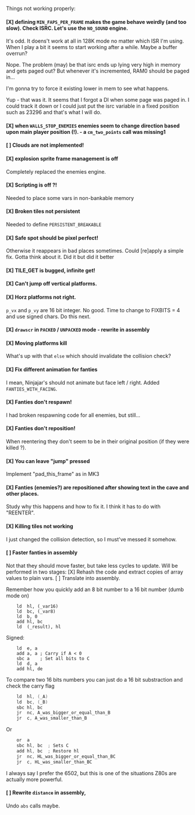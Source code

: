 Things not working properly:

#### [X] defining `MIN_FAPS_PER_FRAME` makes the game behave weirdly (and too slow). Check ISRC. Let's use the `NO_SOUND` engine.

It's odd. It doens't work at all in 128K mode no matter which ISR I'm using. When I play a bit it seems to start working after a while. Maybe a buffer overrun? 

Nope. The problem (may) be that isrc ends up lying very high in memory and gets paged out? But whenever it's incremented, RAM0 should be paged in...

I'm gonna try to force it existing lower in mem to see what happens.

Yup - that was it. It seems that I forgot a DI when some page was paged in. I could track it down or I could just put the isrc variable in a fixed position such as 23296 and that's what I will do.

#### [X] when `WALLS_STOP_ENEMIES` enemies seem to change direction based upon main player position (!). - a `cm_two_points` call was missing1

#### [ ] Clouds are not implemented!

#### [X] explosion sprite frame management is off

Completely replaced the enemies engine.

#### [X] Scripting is off ?!

Needed to place some vars in non-bankable memory

#### [X] Broken tiles not persistent

Needed to define `PERSISTENT_BREAKABLE`

#### [X] Safe spot should be pixel perfect!

Otherwise it reappears in bad places sometimes. Could [re]apply a simple fix. Gotta think about it. Did it but did it better

#### [X] TILE_GET is bugged, infinite get!

#### [X] Can't jump off vertical platforms.

#### [X] Horz platforms not right.

`p_vx` and `p_vy` are 16 bit integer. No good. Time to change to FIXBITS = 4 and use signed chars. Do this next.

#### [X] `drawscr` in `PACKED` / `UNPACKED` mode - rewrite in assembly

#### [X] Moving platforms kill

What's up with that `else` which should invalidate the collision check?

#### [X] Fix different animation for fanties

I mean, Ninjajar's should not animate but face left / right. Added `FANTIES_WITH_FACING`.

#### [X] Fanties don't respawn!

I had broken respawning code for all enemies, but still...

#### [X] Fanties don't reposition!

When reentering they don't seem to be in their original position (if they were killed ?).

#### [X] You can leave "jump" pressed

Implement "pad_this_frame" as in MK3

#### [X] Fanties (enemies?) are repositioned after showing text in the cave and other places.

Study why this happens and how to fix it. I think it has to do with "REENTER".

#### [X] Killing tiles not working

I just changed the collision detection, so I must've messed it somehow.

#### [ ] Faster fanties in assembly

Not that they should move faster, but take less cycles to update. Will be performed in two stages:
[X] Rehash the code and extract copies of array values to plain vars.
[ ] Translate into assembly.

Remember how you quickly add an 8 bit number to a 16 bit number (dumb mode on)

```
	ld  hl, (_var16)
	ld  bc, (_var8)
	ld  b, 0
	add hl, bc
	ld  (_result), hl
```

Signed:

```
	ld  e, a
	add a, a ; Carry if A < 0
	sbc a    ; Set all bits to C
	ld  d, a
	add hl, de
```

To compare two 16 bits numbers you can just do a 16 bit substraction and check the carry flag

```c
	ld  hl, (_A)
	ld  bc, (_B)
	sbc hl, bc
	jr  nc, A_was_bigger_or_equal_than_B
	jr  c, A_was_smaller_than_B
```

Or

```c
	or  a
	sbc hl, bc 	; Sets C 
	add hl, bc  ; Restore hl
	jr  nc, HL_was_bigger_or_equal_than_BC
	jr  c, HL_was_smaller_than_BC
```

I always say I prefer the 6502, but this is one of the situations Z80s are actually more powerful.

#### [ ] Rewrite `distance` in assembly, 

Undo `abs` calls maybe.

